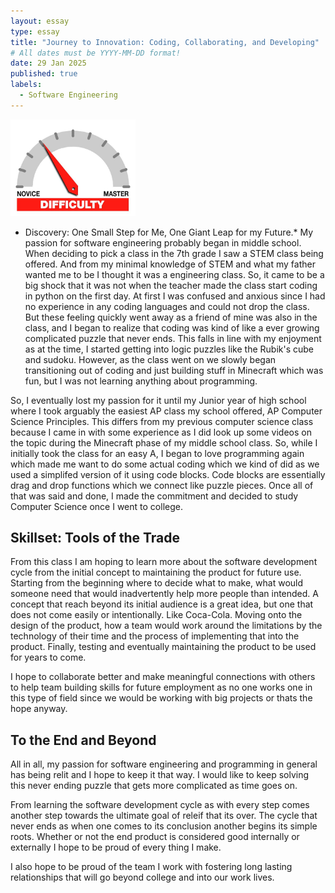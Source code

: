```yaml
---
layout: essay
type: essay
title: "Journey to Innovation: Coding, Collaborating, and Developing"
# All dates must be YYYY-MM-DD format!
date: 29 Jan 2025
published: true
labels:
  - Software Engineering
---
```


<img width="200px" class="rounded float-start pe-4" src="../img/difficulty/degree_difficulty.jpg">

* Discovery: One Small Step for Me, One Giant Leap for my Future.*
My passion for software engineering probably began in middle school. When deciding to pick a class in the 7th grade I saw a STEM class being offered. And from my minimal knowledge of STEM and what my father wanted me to be I thought it was a engineering class. So, it came to be a big shock that it was not when the teacher made the class start coding in python on the first day. At first I was confused and anxious since I had no experience in any coding languages and could not drop the class. But these feeling quickly went away as a friend of mine was also in the class, and I began to realize that coding was kind of like a ever growing complicated puzzle that never ends. This falls in line with my enjoyment as at the time, I started getting into logic puzzles like the Rubik's cube and sudoku. However, as the class went on we slowly began transitioning out of coding and just building stuff in Minecraft which was fun, but I was not learning anything about programming. 

So, I eventually lost my passion for it until my Junior year of high school where I took arguably the easiest AP class my school offered, AP Computer Science Principles. This differs from my previous computer science class because I came in with some experience as I did look up some videos on the topic during the Minecraft phase of my middle school class. So, while I initially took the class for an easy A, I began to love programming again which made me want to do some actual coding which we kind of did as we used a simplifed version of it using code blocks. Code blocks are essentially drag and drop functions which we connect like puzzle pieces. Once all of that was said and done, I made the commitment and decided to study Computer Science once I went to college.

## Skillset: Tools of the Trade
From this class I am hoping to learn more about the software development cycle from the initial concept to maintaining the product for future use. Starting from the beginning where to decide what to make, what would someone need that would inadvertently help more people than intended. A concept that reach beyond its initial audience is a great idea, but one that does not come easily or intentionally. Like Coca-Cola. Moving onto the design of the product, how a team would work around the limitations by the technology of their time and the process of implementing that into the product. Finally, testing and eventually maintaining the product to be used for years to come.

I hope to collaborate better and make meaningful connections with others to help team building skills for future employment as no one works one in this type of field since we would be working with big projects or thats the hope anyway.

## To the End and Beyond

All in all, my passion for software engineering and programming in general has being relit and I hope to keep it that way. I would like to keep solving this never ending puzzle that gets more complicated as time goes on. 

From learning the software development cycle as with every step comes another step towards the ultimate goal of releif that its over. The cycle that never ends as when one comes to its conclusion another begins its simple roots. Whether or not the end product is considered good internally or externally I hope to be proud of every thing I make.

I also hope to be proud of the team I work with fostering long lasting relationships that will go beyond college and into our work lives.
